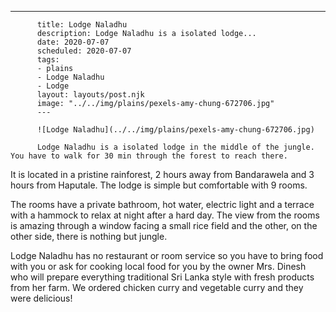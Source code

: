 ---
          title: Lodge Naladhu
          description: Lodge Naladhu is a isolated lodge...
          date: 2020-07-07
          scheduled: 2020-07-07
          tags:
          - plains
          - Lodge Naladhu
          - Lodge
          layout: layouts/post.njk
          image: "../../img/plains/pexels-amy-chung-672706.jpg"
          ---
          
          ![Lodge Naladhu](../../img/plains/pexels-amy-chung-672706.jpg)
          
          Lodge Naladhu is a isolated lodge in the middle of the jungle. You have to walk for 30 min through the forest to reach there.

It is located in a pristine rainforest, 2 hours away from Bandarawela and 3 hours from Haputale. The lodge is simple but comfortable with 9 rooms.

The rooms have a private bathroom, hot water, electric light and a terrace with a hammock to relax at night after a hard day. The view from the rooms is amazing through a window facing a small rice field and the other, on the other side, there is nothing but jungle.

Lodge Naladhu has no restaurant or room service so you have to bring food with you or ask for cooking local food for you by the owner Mrs. Dinesh who will prepare everything traditional Sri Lanka style with fresh products from her farm. We ordered chicken curry and vegetable curry and they were delicious!
